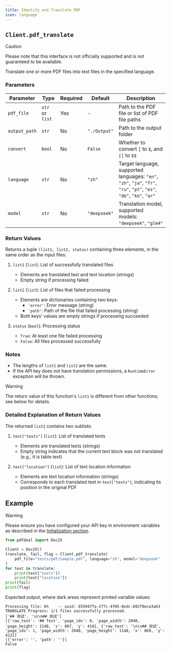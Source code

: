 ```yaml
---
title: Identify and Translate PDF
icon: language
---
```


## `Client.pdf_translate`

> [!caution]
> Please note that this interface is not officially supported and is not guaranteed to be available.

Translate one or more PDF files into text files in the specified language.

### Parameters

| Parameter | Type | Required | Default | Description |
|-----------|------|----------|---------|-------------|
| `pdf_file` | `str` or `list` | Yes | - | Path to the PDF file or list of PDF file paths |
| `output_path` | `str` | No | `"./Output"` | Path to the output folder |
| `convert` | `bool` | No | `False` | Whether to convert `[` to `$`, and `[[` to `$$` |
| `language` | `str` | No | `"zh"` | Target language, supported languages: `"en"`, `"zh"`, `"ja"`, `"fr"`, `"ru"`, `"pt"`, `"es"`, `"de"`, `"ko"`, `"ar"` |
| `model` | `str` | No | `"deepseek"` | Translation model, supported models: `"deepseek"`, `"glm4"` |

### Return Values

Returns a tuple `(list1, list2, status)` containing three elements, in the same order as the input files:

1. `list1` (`list`): List of successfully translated files
   - Elements are translated text and text location (strings)
   - Empty string if processing failed

2. `list2` (`list`): List of files that failed processing
   - Elements are dictionaries containing two keys:
     - `'error'`: Error message (string)
     - `'path'`: Path of the file that failed processing (string)
   - Both keys' values are empty strings if processing succeeded

3. `status` (`bool`): Processing status
   - `True`: At least one file failed processing
   - `False`: All files processed successfully

### Notes

- The lengths of `list1` and `list2` are the same.
- If the API key does not have translation permissions, a `RuntimeError` exception will be thrown.

> [!warning]
> The return value of this function's `list1` is different from other functions; see below for details.

### Detailed Explanation of Return Values

The returned `list1` contains two sublists:

1. `text["texts"]` (`list`): List of translated texts
   - Elements are translated texts (strings)
   - Empty string indicates that the current text block was not translated (e.g., it is table text)

2. `text["location"]` (`list`): List of text location information
   - Elements are text location information (strings)
   - Corresponds to each translated text in `text["texts"]`, indicating its position in the original PDF

## Example

> [!warning]
> Please ensure you have configured your API key in environment variables as described in the [Initialization section](Init.md).

```python
from pdfdeal import Doc2X

Client = Doc2X()
translate, fail, flag = Client.pdf_translate(
    pdf_file="tests/pdf/sample.pdf", language="zh", model="deepseek"
)
for text in translate:
    print(text["texts"])
    print(text["location"])
print(fail)
print(flag)
```

Expected output, where dark areas represent printed variable values:

```bash{3-6}
Processing file: 6%    -- uuid: 655947fa-277c-4f05-8edc-b92f0eca3a63
TRANSLATE Progress: 1/1 files successfully processed.
['## 测试', '\n\n## 测试']
[{'raw_text': '## Test', 'page_idx': 0, 'page_width': 2040, 'page_height': 1148, 'x': 867, 'y': 418}, {'raw_text': '\n\n## 测试', 'page_idx': 1, 'page_width': 2040, 'page_height': 1148, 'x': 869, 'y': 412}]
[{'error': '', 'path': ''}]
False
```